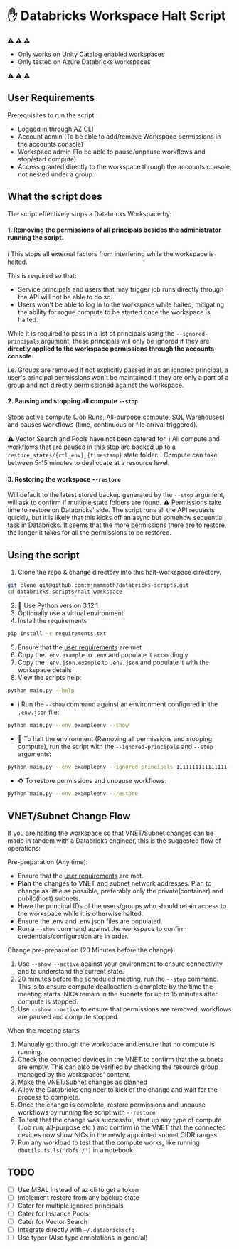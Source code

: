 # :raised_hand: Databricks Workspace Halt Script

:warning: :warning: :warning:
- Only works on Unity Catalog enabled workspaces
- Only tested on Azure Databricks workspaces 

:warning: :warning: :warning:

## User Requirements
Prerequisites to run the script:
- Logged in through AZ CLI
- Account admin (To be able to add/remove Workspace permissions in the accounts console)
- Workspace admin (To be able to pause/unpause workflows and stop/start compute)
- Access granted directly to the workspace through the accounts console, not nested under a group.

## What the script does
The script effectively stops a Databricks Workspace by:

#### 1. Removing the permissions of all principals besides the administrator running the script.
:information_source: This stops all external factors from interfering while the workspace is halted.

This is required so that:
- Service principals and users that may trigger job runs directly through the API will not be able to do so.
- Users won't be able to log in to the workspace while halted, mitigating the ability for rogue compute to be started once the workspace is halted.

While it is required to pass in a list of principals using the `--ignored-principals` argument, these principals will only be ignored if they are **directly applied to the workspace permissions through the accounts console**.

i.e. Groups are removed if not explicitly passed in as an ignored principal, a user's principal permissions won't be maintained if they are only a part of a group and not directly permissioned against the workspace.

#### 2. Pausing and stopping all compute `--stop`
Stops active compute (Job Runs, All-purpose compute, SQL Warehouses) and pauses workflows (time, continuous or file arrival triggered).

:warning: Vector Search and Pools have not been catered for.
:information_source: All compute and workflows that are paused in this step are backed up to a `restore_states/{rtl_env}_{timestamp}` state folder.
:information_source: Compute can take between 5-15 minutes to deallocate at a resource level.

#### 3. Restoring the workspace `--restore`
Will default to the latest stored backup generated by the `--stop` argument, will ask to confirm if multiple state folders are found.
:warning: Permissions take time to restore on Databricks' side. The script runs all the API requests quickly, but it is likely that this kicks off an async but somehow sequential task in Databricks. It seems that the more permissions there are to restore, the longer it takes for all the permissions to be restored.

## Using the script
1. Clone the repo & change directory into this halt-workspace directory.
```bash
git clone git@github.com:mjmammoth/databricks-scripts.git
cd databricks-scripts/halt-workspace
```
2. :snake: Use Python version 3.12.1
3. Optionally use a virtual environment
4. Install the requirements
```bash
pip install -r requirements.txt
```
5. Ensure that the [user requirements](#user-requirements) are met
6. Copy the `.env.example` to `.env` and populate it accordingly
7. Copy the `.env.json.example` to `.env.json` and populate it with the workspace details
8. View the scripts help:
```bash
python main.py --help
```

- :information_source: Run the `--show` command against an environment configured in the `.env.json` file:
```bash
python main.py --env exampleenv --show
```
- :no_entry_sign: To halt the environment (Removing all permissions and stopping compute), run the script with the `--ignored-principals` and `--stop` arguments:
```bash
python main.py --env exampleenv --ignored-principals 1111111111111111 --stop
```
- :recycle: To restore permissions and unpause workflows:
```bash
python main.py --env exampleenv --restore
```

## VNET/Subnet Change Flow
If you are halting the workspace so that VNET/Subnet changes can be made in tandem with a Databricks engineer, this is the suggested flow of operations:

Pre-preparation (Any time):
- Ensure that the [user requirements](#user-requirements) are met.
- **Plan** the changes to VNET and subnet network addresses. Plan to change as little as possible, preferably only the private(container) and pubilc(host) subnets.
- Have the principal IDs of the users/groups who should retain access to the workspace while it is otherwise halted.
- Ensure the .env and .env.json files are populated.
- Run a `--show` command against the workspace to confirm credentials/configuration are in order.

Change pre-preparation (20 Minutes before the change):
1. Use `--show --active` against your environment to ensure connectivity and to understand the current state.
2. 20 minutes before the scheduled meeting, run the `--stop` command. This is to ensure compute deallocation is complete by the time the meeting starts. NICs remain in the subnets for up to 15 minutes after compute is stopped. 
3. Use `--show --active` to ensure that permissions are removed, workflows are paused and compute stopped.

When the meeting starts
1. Manually go through the workspace and ensure that no compute is running.
2. Check the connected devices in the VNET to confirm that the subnets are empty. This can also be verified by checking the resource group managed by the workspaces' content.
3. Make the VNET/Subnet changes as planned
4. Allow the Databricks engineer to kick of the change and wait for the process to complete.
5. Once the change is complete, restore permissions and unpause workflows by running the script with `--restore`
6. To test that the change was successful, start up any type of compute (Job run, all-purpose etc.) and confirm in the VNET that the connected devices now show NICs in the newly appointed subnet CIDR ranges.
7. Run any workload to test that the compute works, like running `dbutils.fs.ls('dbfs:/')` in a notebook

## TODO
- [ ] Use MSAL instead of az cli to get a token
- [ ] Implement restore from any backup state
- [ ] Cater for multiple ignored principals
- [ ] Cater for Instance Pools
- [ ] Cater for Vector Search
- [ ] Integrate directly with `~/.databrickscfg`
- [ ] Use typer (Also type annotations in general)
